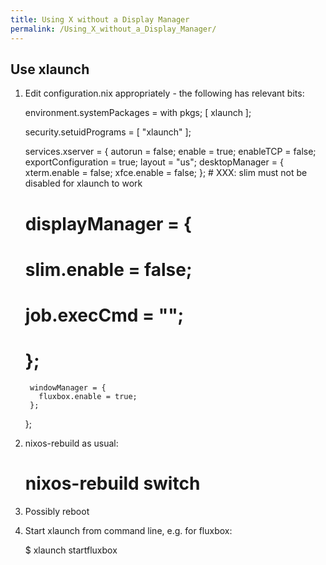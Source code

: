 ```yaml
---
title: Using X without a Display Manager
permalink: /Using_X_without_a_Display_Manager/
---
```


Use xlaunch
-----------

1. Edit configuration.nix appropriately - the following has relevant bits:

      environment.systemPackages = with pkgs; [
        xlaunch
      ];

      security.setuidPrograms = [
        "xlaunch"
      ];

      services.xserver = {
        autorun = false;
        enable = true;
        enableTCP = false;
        exportConfiguration = true;
        layout = "us";
        desktopManager = {
          xterm.enable = false;
          xfce.enable = false;
        };
        # XXX: slim must not be disabled for xlaunch to work
    #    displayManager = {
    #      slim.enable = false;
    #      job.execCmd = "";
    #    };
        windowManager = {
          fluxbox.enable = true;
        };
      };

2. nixos-rebuild as usual:

      # nixos-rebuild switch

3. Possibly reboot

4. Start xlaunch from command line, e.g. for fluxbox:

      $ xlaunch startfluxbox